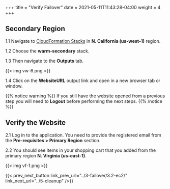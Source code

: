 +++
title = "Verify Failover"
date =  2021-05-11T11:43:28-04:00
weight = 4
+++

## Secondary Region

1.1 Navigate to [CloudFormation Stacks](https://console.aws.amazon.com/cloudformation/home?region=us-west-1#/stacks/) in **N. California (us-west-1)** region.

1.2 Choose the **warm-secondary** stack.

1.3 Then navigate to the **Outputs** tab.

{{< img vw-6.png >}}

1.4 Click on the **WebsiteURL** output link and open in a new browser tab or window.

{{% notice warning %}}
If you still have the website opened from a previous step you will need to **Logout** before performing the next steps.
{{% /notice %}}

## Verify the Website

2.1 Log in to the application. You need to provide the registered email from the **Pre-requisites > Primary Region** section.

2.2 You should see items in your shopping cart that you added from the primary region **N. Virginia (us-east-1)**.

{{< img vf-1.png >}}

{{< prev_next_button link_prev_url="../3-failover/3.2-ec2/" link_next_url="../5-cleanup" />}}

